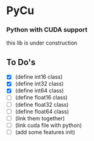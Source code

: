 # PyCu

### Python with CUDA support
this lib is under construction 

## To Do's

- [x] (define int16 class)
- [x] (define int32 class)
- [x] (define int64 class)
- [ ] (define float16 class)
- [ ] (define float32 class)
- [ ] (define float64 class)
- [ ] (link them together)
- [ ] (link cuda file with python)
- [ ] (add some features init)
